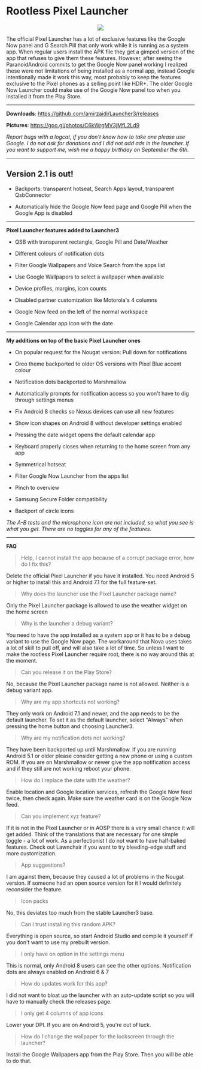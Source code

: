 # Rootless Pixel Launcher

<p align="center">
  <img src="RPLinAction.gif"/>
</p>

The official Pixel Launcher has a lot of exclusive features like the Google Now panel and G Search Pill that only work while it is running as a system app. When regular users install the APK file they get a gimped version of the app that refuses to give them these features. However, after seeing the ParanoidAndroid commits to get the Google Now panel working I realized these were not limitations of being installed as a normal app, instead Google intentionally made it work this way, most probably to keep the features exclusive to the Pixel phones as a selling point like HDR+. The older Google Now Launcher could make use of the Google Now panel too when you installed it from the Play Store.

--------

**Downloads**: https://github.com/amirzaidi/Launcher3/releases

**Pictures**: https://goo.gl/photos/C6kWrgMV3jMfL2Ld9

*Report bugs with a logcat, if you don't know how to take one please use Google. I do not ask for donations and I did not add ads in the launcher. If you want to support me, wish me a happy birthday on September the 6th.* 

--------

## Version 2.1 is out!

- Backports: transparent hotseat, Search Apps layout, transparent QsbConnector

- Automatically hide the Google Now feed page and Google Pill when the Google App is disabled

--------

**Pixel Launcher features added to Launcher3**

- QSB with transparent rectangle, Google Pill and Date/Weather

- Different colours of notification dots

- Filter Google Wallpapers and Voice Search from the apps list

- Use Google Wallpapers to select a wallpaper when available

- Device profiles, margins, icon counts

- Disabled partner customization like Motorola's 4 columns

- Google Now feed on the left of the normal workspace

- Google Calendar app icon with the date

--------

**My additions on top of the basic Pixel Launcher ones**

- On popular request for the Nougat version: Pull down for notifications

- Oreo theme backported to older OS versions with Pixel Blue accent colour

- Notification dots backported to Marshmallow

- Automatically prompts for notification access so you won't have to dig through settings menus

- Fix Android 8 checks so Nexus devices can use all new features

- Show icon shapes on Android 8 without developer settings enabled

- Pressing the date widget opens the default calendar app

- Keyboard properly closes when returning to the home screen from any app

- Symmetrical hotseat

- Filter Google Now Launcher from the apps list

- Pinch to overview

- Samsung Secure Folder compatibility

- Backport of circle icons

*The A-B tests and the microphone icon are not included, so what you see is what you get. There are no toggles for any of the features.*

--------

**FAQ**

> Help, I cannot install the app because of a corrupt package error, how do I fix this?

Delete the official Pixel Launcher if you have it installed. You need Android 5 or higher to install this and Android 7.1 for the full feature-set.

> Why does the launcher use the Pixel Launcher package name?

Only the Pixel Launcher package is allowed to use the weather widget on the home screen

> Why is the launcher a debug variant?

You need to have the app installed as a system app or it has to be a debug variant to use the Google Now page. The workaround that Nova uses takes a lot of skill to pull off, and will also take a lot of time. So unless I want to make the rootless Pixel Launcher require root, there is no way around this at the moment.

> Can you release it on the Play Store?

No, because the Pixel Launcher package name is not allowed. Neither is a debug variant app.

> Why are my app shortcuts not working?

They only work on Android 7.1 and newer, and the app needs to be the default launcher. To set it as the default launcher, select "Always" when pressing the home button and choosing Launcher3.

> Why are my notification dots not working?

They have been backported up until Marshmallow. If you are running Android 5.1 or older please consider getting a new phone or using a custom ROM. If you are on Marshmallow or newer give the app notification access and if they still are not working reboot your phone.

> How do I replace the date with the weather?

Enable location and Google location services, refresh the Google Now feed twice, then check again. Make sure the weather card is on the Google Now feed.

> Can you implement xyz feature?

If it is not in the Pixel Launcher or in AOSP there is a very small chance it will get added. Think of the translations that are necessary for one simple toggle - a lot of work. As a perfectionist I do not want to have half-baked features. Check out Lawnchair if you want to try bleeding-edge stuff and more customization.

> App suggestions?

I am against them, because they caused a lot of problems in the Nougat version. If someone had an open source version for it I would definitely reconsider the feature.

> Icon packs

No, this deviates too much from the stable Launcher3 base.

> Can I trust installing this random APK?

Everything is open source, so start Android Studio and compile it yourself if you don't want to use my prebuilt version.

> I only have on option in the settings menu

This is normal, only Android 8 users can see the other options. Notification dots are always enabled on Android 6 & 7

> How do updates work for this app?

I did not want to bloat up the launcher with an auto-update script so you will have to manually check the releases page.

> I only get 4 columns of app icons

Lower your DPI. If you are on Android 5, you're out of luck.

> How do I change the wallpaper for the lockscreen through the launcher?

Install the Google Wallpapers app from the Play Store. Then you will be able to do that.
